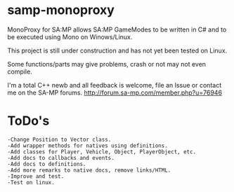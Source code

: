 samp-monoproxy
==============

MonoProxy for SA:MP allows SA:MP GameModes to be written in C# and to be executed using Mono on Winows/Linux.

This project is still under construction and has not yet been tested on Linux.

Some functions/parts may give problems, crash or not may not even compile.

I'm a total C++ newb and all feedback is welcome, file an Issue or contact me on the SA-MP forums.
http://forum.sa-mp.com/member.php?u=76946

ToDo's
======
    -Change Position to Vector class.
    -Add wrapper methods for natives using definitions.
    -Add classes for Player, Vehicle, Object, PlayerObject, etc.
    -Add docs to callbacks and events.
    -Add docs to definitions.
    -Add more remarks to native docs, remove links/HTML.
    -Improve and test.
    -Test on linux.

